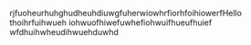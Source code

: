 rjfuoheurhuhghudheuhdiuwgfuherwiowhrfiorhfoihiowerfHello thoihrfuihwueh
iohwuofhiwefuwhefiohwuifhueufhuief
wfdhuihwheudihwuehduwhd
